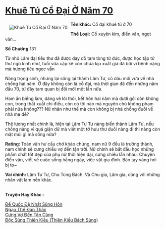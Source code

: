 <a href="https://utruyen.com/truyen/khue-tu-co-dai-o-nam-70/18956/" title="Khuê Tú Cổ Đại Ở Năm 70"><h1>Khuê Tú Cổ Đại Ở Năm 70</h1></a><div style="display:table"><img align="right" style="float: left; padding: 10px;" src="https://utruyen.com/images/story/200x260/khue-tu-co-dai-o-nam-70.jpg" alt="Khuê Tú Cổ Đại Ở Năm 70"><b>Tên khác: </b>Cổ đại khuê tú ở 70 <p></p><b>Thể Loại:</b> Cổ xuyên kim, điền văn, ngọt văn...<p></p><b>Số Chương</b> 131<p></p>Từ nhỏ Lâm đại tiểu thư đã được dạy dỗ tam tòng tứ đức, được học tập tứ thư ngũ kinh như, tuổi vừa cập kê còn chưa kịp xuất giá đã bởi vì bệnh nặng mà hương tiêu ngọc vẫn<p></p>Nàng trọng sinh, nhưng lại sống lại thành Lâm Tư, cô dâu mới vừa về nhà chồng hai năm. Ở đây không còn là cổ đại, mà thời gian đã đến những năm đầu 70, từ đây tam quan bị đổi mới một lần nữa.<p></p>Ham ăn biếng làm, dáng vẻ lôi thôi, kết hôn hai năm mà dưới gối còn không con, trong thất xuất chi điều, còn có tội nào mà nguyên chủ không phạm phải nữa không??? Nữ nhân như thế mà còn không bị nhà chồng đuổi về nhà mẹ đẻ?<p></p>Thê lương nhất chính là, hiện tại Lâm Tư Tư nàng biến thành Lâm Tư, nếu chồng nàng vì quá giận dữ mà viết một tờ hưu thư đuổi nàng đi thì nàng còn mặt mũi gì mà sống nữa?<p></p><b>Rating: </b>Toàn văn hư cấu chớ khảo chứng, nam nữ 9 đều là trưởng thành, nam chính sẽ cưng chiều vợ đến tận trời. Nữ chính sẽ bắt đầu học những phẩm chất tốt đẹp của phụ nữ thời hiện đại, cưng chiều lẫn nhau. Chuyện điền văn, viết về cuộc sống hằng ngày, việc vặt gia đình. Bàn tay vàng hơi bị to~<p></p><b>Vai chính: </b>Lâm Tư Tư, Chu Tùng Bách. Và Chu gia, Lâm gia, cùng với những nhân vật làm nền khác.</div><p><br><b>Truyện Hay Khác :</b></p><a href="https://utruyen.com/truyen/de-quoc-de-nhat-sung-hon/17336/" alt="Đế Quốc Đệ Nhất Sủng Hôn">Đế Quốc Đệ Nhất Sủng Hôn</a><br/><a href="https://github.com/quanluxury/ngontinhhot/tree/master/truyenhay/21750/" alt="Ngạo Thế Đan Thần">Ngạo Thế Đan Thần</a><br/><a href="https://github.com/quanluxury/ngontinhhot/tree/master/truyenhay/19169/" alt="Cưng Vợ Đến Tận Cùng">Cưng Vợ Đến Tận Cùng</a><br/><a href="https://github.com/quanluxury/ngontinhhot/tree/master/truyenhay/16809/" alt="Độc Sủng Thiên Kiều (Thiên Kiều Bách Sủng)">Độc Sủng Thiên Kiều (Thiên Kiều Bách Sủng)</a><br/>